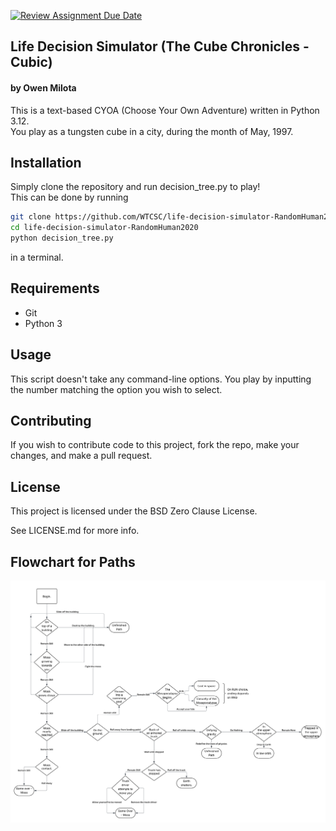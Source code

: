 [![Review Assignment Due Date](https://classroom.github.com/assets/deadline-readme-button-22041afd0340ce965d47ae6ef1cefeee28c7c493a6346c4f15d667ab976d596c.svg)](https://classroom.github.com/a/18nK7qGW)
## Life Decision Simulator (The Cube Chronicles - Cubic)
#### by Owen Milota
This is a text-based CYOA (Choose Your Own Adventure) written in Python 3.12.  
You play as a tungsten cube in a city, during the month of May, 1997.

## Installation
Simply clone the repository and run decision_tree.py to play!  
This can be done by running
```sh
git clone https://github.com/WTCSC/life-decision-simulator-RandomHuman2020/
cd life-decision-simulator-RandomHuman2020
python decision_tree.py
```
in a terminal.

## Requirements
- Git
- Python 3

## Usage
This script doesn't take any command-line options.
You play by inputting the number matching the option you wish to select.

## Contributing
If you wish to contribute code to this project, fork the repo, make your changes, and make a pull request.

## License
This project is licensed under the BSD Zero Clause License.

See LICENSE.md for more info.


## Flowchart for Paths
![A Flowchart](https://github.com/WTCSC/life-decision-simulator-RandomHuman2020/blob/main/image.png)
